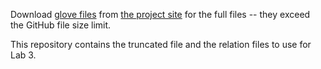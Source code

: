 Download [glove files](http://nlp.stanford.edu/data/glove.6B.zip) from [the project site](https://nlp.stanford.edu/projects/glove/) for the full files -- they exceed the GitHub file size limit. 

This repository contains the truncated file and the relation files to use for Lab 3. 